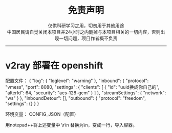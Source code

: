 
<h1 align="center"> 免责声明 </h1>


<p align="center">
仅供科研学习之用，切勿用于其他用途
<br>
中国居民请自觉关闭本项目并24小时之内删掉与本项目相关的一切内容，否则出现一切问题，项目作者概不负责
</p>
<hr>


# v2ray 部署在 openshift

配置文件：
{
  "log": {
    "loglevel": "warning"
  },
  "inbound": {
    "protocol": "vmess",
    "port": 8080,
    "settings": {
      "clients": [
        {
          "id": "uuid换成你自己的",
          "alterId": 64,
          "security": "aes-128-gcm"
        }
      ]
    },
    "streamSettings": {
      "network": "ws"
    }
  },
  "inboundDetour": [],
  "outbound": {
    "protocol": "freedom",
   "settings": {}
  }
}



环境变量： CONFIG_JSON（配置）


用notepad++将上述变量中 \r\n 替换为\\n，变成一行，导入容器。






